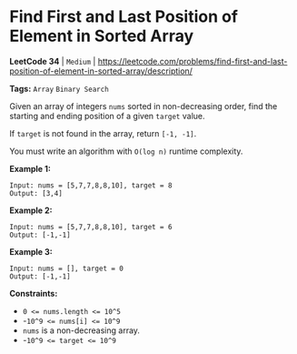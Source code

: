 # Find First and Last Position of Element in Sorted Array
**LeetCode 34** | `Medium` | https://leetcode.com/problems/find-first-and-last-position-of-element-in-sorted-array/description/

**Tags:** `Array` `Binary Search`

Given an array of integers `nums` sorted in non-decreasing order, find the starting and ending position of a given `target` value.

If `target` is not found in the array, return `[-1, -1]`.

You must write an algorithm with `O(log n)` runtime complexity.

**Example 1:**

```
Input: nums = [5,7,7,8,8,10], target = 8
Output: [3,4]

```

**Example 2:**

```
Input: nums = [5,7,7,8,8,10], target = 6
Output: [-1,-1]

```

**Example 3:**

```
Input: nums = [], target = 0
Output: [-1,-1]

```

**Constraints:**

- `0 <= nums.length <= 10^5`
- -`10^9 <= nums[i] <= 10^9`
- `nums` is a non-decreasing array.
- -`10^9 <= target <= 10^9`
